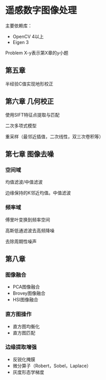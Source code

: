 # 遥感数字图像处理
主要依赖库：
- OpenCV 4以上
- Eigen 3

Problem X-y表示第X章的y小题

## 第五章
半经验C值实现地形校正

## 第六章 几何校正
使用SIFT特征点提取与匹配

二次多项式模型

重采样（最邻近插值，二次线性，双三次卷积等）


## 第七章 图像去噪
### 空间域
均值滤波/中值滤波

边缘保持的K邻近均值。中值滤波

### 频率域
傅里叶变换到频率空间

高斯低通滤波去高频降噪

去除周期性噪声

## 第八章 
### 图像融合
- PCA图像融合
- Brovey图像融合
- HSI图像融合
### 直方图操作
- 直方图均衡化
- 直方图匹配
### 边缘提取增强
- 反锐化掩膜
- 微分算子（Robert，Sobel，Laplace）
- 灰度形态学梯度
